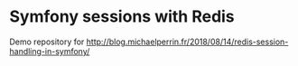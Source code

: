 Symfony sessions with Redis
===========================

Demo repository for http://blog.michaelperrin.fr/2018/08/14/redis-session-handling-in-symfony/
